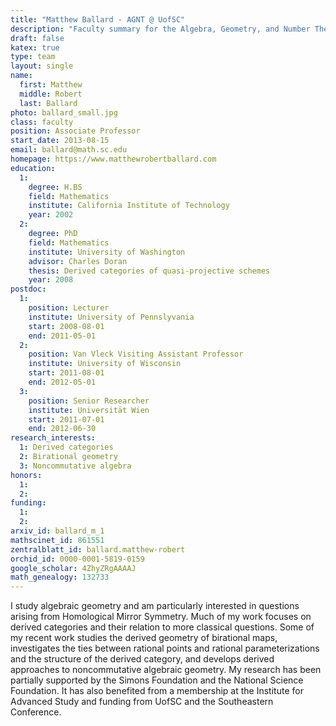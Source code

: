 ```yaml
---
title: "Matthew Ballard - AGNT @ UofSC"
description: "Faculty summary for the Algebra, Geometry, and Number Theory research group at the University of South Carolina"
draft: false
katex: true
type: team
layout: single
name: 
  first: Matthew 
  middle: Robert
  last: Ballard
photo: ballard_small.jpg
class: faculty
position: Associate Professor
start_date: 2013-08-15
email: ballard@math.sc.edu
homepage: https://www.matthewrobertballard.com
education: 
  1: 
    degree: H.BS
    field: Mathematics
    institute: California Institute of Technology
    year: 2002
  2: 
    degree: PhD
    field: Mathematics
    institute: University of Washington
    advisor: Charles Doran
    thesis: Derived categories of quasi-projective schemes
    year: 2008 
postdoc:
  1: 
    position: Lecturer
    institute: University of Pennslyvania
    start: 2008-08-01
    end: 2011-05-01
  2:
    position: Van Vleck Visiting Assistant Professor
    institute: University of Wisconsin
    start: 2011-08-01
    end: 2012-05-01
  3:
    position: Senior Researcher
    institute: Universität Wien
    start: 2011-07-01
    end: 2012-06-30
research_interests: 
  1: Derived categories
  2: Birational geometry
  3: Noncommutative algebra
honors: 
  1:
  2:
funding:
  1:
  2:
arxiv_id: ballard_m_1
mathscinet_id: 861551 
zentralblatt_id: ballard.matthew-robert
orchid_id: 0000-0001-5819-0159
google_scholar: 4ZhyZRgAAAAJ
math_genealogy: 132733
---
```


I study algebraic geometry and am particularly interested in questions arising from Homological Mirror Symmetry. Much of my work focuses on derived categories and their relation to more classical questions. Some of my recent work studies the derived geometry of birational maps, investigates the ties between rational points and rational parameterizations and the structure of the derived category, and develops derived approaches to noncommutative algebraic geometry. My research has been partially supported by the Simons Foundation and the National Science Foundation. It has also benefited from a membership at the Institute for Advanced Study and funding from UofSC and the Southeastern Conference. 